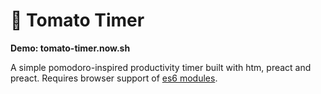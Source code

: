 # 🍅 Tomato Timer

**Demo: tomato-timer.now.sh**

A simple pomodoro-inspired productivity timer built with htm, preact and preact. Requires browser support of [es6 modules](https://caniuse.com/#feat=es6-module).